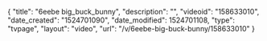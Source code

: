 {
    "title": "6eebe big_buck_bunny",
    "description": "",
    "videoid": "158633010",
    "date_created": "1524701090",
    "date_modified": 1524701108,
    "type": "tvpage",
    "layout": "video",
    "url": "\/v\/6eebe-big-buck-bunny\/158633010"
}